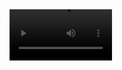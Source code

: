 <video src='https://youtu.be/1RkhQoNc2t8' width=180/>
https://user-images.githubusercontent.com/46140458/116817761-47885e80-ab68-11eb-9975-d61d5a919e13.mp4
